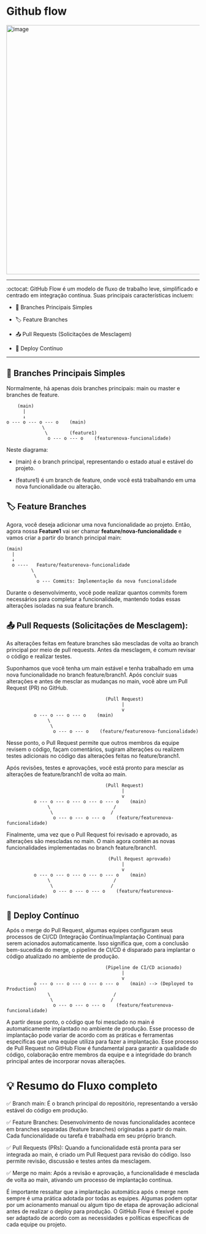 # Github flow

<img width="649" alt="image" src="https://github.com/lsmatias/githubflow/assets/28391885/852e749d-ad00-47ec-aa6d-eaafb43d7c12">


--------------------------------------------------------------------------------------
:octocat: GitHub Flow é um modelo de fluxo de trabalho leve, simplificado e centrado em integração contínua. Suas principais características incluem:

* :bookmark: Branches Principais Simples

* :label: Feature Branches

* :outbox_tray: Pull Requests (Solicitações de Mesclagem)

* :rocket: Deploy Contínuo

--------------------------------------------------------------------------------------

## :bookmark: Branches Principais Simples

Normalmente, há apenas dois branches principais: main ou master e branches de feature.
        
        (main)
          |
          ↓
    o --- o --- o --- o    (main)
                 \
                  \        (feature1) 
                   o --- o --- o    (featurenova-funcionalidade)

Neste diagrama:

* (main) é o branch principal, representando o estado atual e estável do projeto.

* (feature1) é um branch de feature, onde você está trabalhando em uma nova funcionalidade ou alteração.

## :label: Feature Branches

Agora, você deseja adicionar uma nova funcionalidade ao projeto. Então, agora nossa **Feature1** vai ser chamar **feature/nova-funcionalidade** e vamos criar  a partir do branch principal main:

    (main)
      |
      ↓
      o ----   Feature/featurenova-funcionalidade
             \
              \        
               o --- Commits: Implementação da nova funcionalidade
               
Durante o desenvolvimento, você pode realizar quantos commits forem necessários para completar a funcionalidade, mantendo todas essas alterações isoladas na sua feature branch.

## :outbox_tray: Pull Requests (Solicitações de Mesclagem): 
As alterações feitas em feature branches são mescladas de volta ao branch principal por meio de pull requests. Antes da mesclagem, é comum revisar o código e realizar testes.

Suponhamos que você tenha um main estável e tenha trabalhado em uma nova funcionalidade no branch feature/branch1. Após concluir suas alterações e antes de mesclar as mudanças no main, você abre um Pull Request (PR) no GitHub.
                                       
                                        (Pull Request)
                                              |
                                              v
              o --- o --- o --- o    (main)
                   \
                    \
                     o --- o --- o    (feature/featurenova-funcionalidade)
Nesse ponto, o Pull Request permite que outros membros da equipe revisem o código, façam comentários, sugiram alterações ou realizem testes adicionais no código das alterações feitas no feature/branch1.

Após revisões, testes e aprovações, você está pronto para mesclar as alterações de feature/branch1 de volta ao main.
                                        
                                        (Pull Request)       
                                              |
                                              v
              o --- o --- o --- o --- o --- o    (main)
                   \                       /
                    \                     /
                     o --- o --- o --- o    (feature/featurenova-funcionalidade)

Finalmente, uma vez que o Pull Request foi revisado e aprovado, as alterações são mescladas no main. O main agora contém as novas funcionalidades implementadas no branch feature/branch1.

                                         (Pull Request aprovado)
                                              |
                                              v
              o --- o --- o --- o --- o --- o    (main)
                   \                       /
                    \                     /
                     o --- o --- o --- o    (feature/featurenova-funcionalidade)
## :rocket: Deploy Contínuo
Após o merge do Pull Request, algumas equipes configuram seus processos de CI/CD (Integração Contínua/Implantação Contínua) para serem acionados automaticamente. Isso significa que, com a conclusão bem-sucedida do merge, o pipeline de CI/CD é disparado para implantar o código atualizado no ambiente de produção.

                                        (Pipeline de CI/CD acionado)
                                              |
                                              v
              o --- o --- o --- o --- o --- o    (main) --> (Deployed to Production)
                   \                       /
                    \                     /
                     o --- o --- o --- o    (feature/featurenova-funcionalidade)


A partir desse ponto, o código que foi mesclado no main é automaticamente implantado no ambiente de produção. Esse processo de implantação pode variar de acordo com as práticas e ferramentas específicas que uma equipe utiliza para fazer a implantação. Esse processo de Pull Request no GitHub Flow é fundamental para garantir a qualidade do código, colaboração entre membros da equipe e a integridade do branch principal antes de incorporar novas alterações.

# :bulb: Resumo do Fluxo completo

:white_check_mark: Branch main: É o branch principal do repositório, representando a versão estável do código em produção.

:white_check_mark: Feature Branches: Desenvolvimento de novas funcionalidades acontece em branches separadas (feature branches) originadas a partir do main. Cada funcionalidade ou tarefa é trabalhada em seu próprio branch.

:white_check_mark: Pull Requests (PRs): Quando a funcionalidade está pronta para ser integrada ao main, é criado um Pull Request para revisão do código. Isso permite revisão, discussão e testes antes da mesclagem.

:white_check_mark: Merge no main: Após a revisão e aprovação, a funcionalidade é mesclada de volta ao main, ativando um processo de implantação contínua.

É importante ressaltar que a implantação automática após o merge nem sempre é uma prática adotada por todas as equipes. Algumas podem optar por um acionamento manual ou algum tipo de etapa de aprovação adicional antes de realizar o deploy para produção. O GitHub Flow é flexível e pode ser adaptado de acordo com as necessidades e políticas específicas de cada equipe ou projeto.
